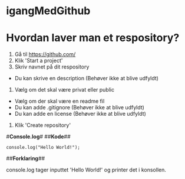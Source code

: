 # igangMedGithub

# **Hvordan laver man et respository?** #
1. Gå til https://github.com/
1. Klik 'Start a project'
1. Skriv navnet på dit respository
* Du kan skrive en description (Behøver ikke at blive udfyldt)
1. Vælg om det skal være privat eller public
* Vælg om der skal være en readme fil
* Du kan adde .gitignore (Behøver ikke at blive udfyldt)
* Du kan adde en license (Behøver ikke at blive udfyldt)
1. Klik 'Create repository'

#**Console.log**#
##**Kode**##

```
console.log("Hello World!");
```

##**Forklaring**##

console.log tager inputtet 'Hello World!' og printer det i konsollen.